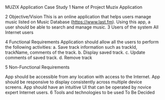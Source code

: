 MUZIX Application Case Study
1 Name of Project Muzix Application

2 Objective/Vision This is an online application that helps users manage music listed on Music Database (https://www.last.fm). Using this app, a user should be able to search and manage music. 3 Users of the system All Internet users

4 Functional Requirements Application should allow all the users to perform the following activities: a. Save track information such as trackId, trackName, comments of the track. b. Display saved track. c. Update comments of saved track. d. Remove track

5 Non-Functional Requirements

App should be accessible from any location with access to the Internet.
App should be responsive to display consistently across multiple device screens.
App should have an intuitive UI that can be operated by novice expert Internet users.
6 Tools and technologies to be used To Be Decided

